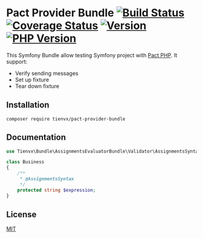 # Pact Provider Bundle [![Build Status][actions_badge]][actions_link] [![Coverage Status][coveralls_badge]][coveralls_link] [![Version][version-image]][version-url] [![PHP Version][php-version-image]][php-version-url]

This Symfony Bundle allow testing Symfony project with [Pact PHP][pact-php].
It support:
* Verify sending messages
* Set up fixture
* Tear down fixture

## Installation

```shell
composer require tienvx/pact-provider-bundle
```

## Documentation

```php
use Tienvx\Bundle\AssignmentsEvaluatorBundle\Validator\AssignmentsSyntax;

class Business
{
    /**
     * @AssignmentsSyntax
     */
    protected string $expression;
}
```

## License

[MIT](https://github.com/tienvx/pact-provider-bundle/blob/main/LICENSE)

[actions_badge]: https://github.com/tienvx/pact-provider-bundle/workflows/main/badge.svg
[actions_link]: https://github.com/tienvx/pact-provider-bundle/actions

[coveralls_badge]: https://coveralls.io/repos/tienvx/pact-provider-bundle/badge.svg?branch=main&service=github
[coveralls_link]: https://coveralls.io/github/tienvx/pact-provider-bundle?branch=main

[version-url]: https://packagist.org/packages/tienvx/pact-provider-bundle
[version-image]: http://img.shields.io/packagist/v/tienvx/pact-provider-bundle.svg?style=flat

[php-version-url]: https://packagist.org/packages/tienvx/pact-provider-bundle
[php-version-image]: http://img.shields.io/badge/php-8.0.0+-ff69b4.svg

[pact-php]: https://github.com/pact-foundation/pact-php
